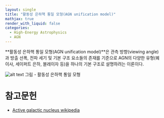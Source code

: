 ```yaml
---
layout: single
title: "활동성 은하핵 통일 모형(AGN unification model)"
mathjax: true
render_with_liquid: false
categories:
  - High-Energy Astrophysics
  - AGN
---  
```


**활동성 은하핵 통일 모형(AGN unification model)**은 관측 방향(viewing angle)과 방출 선폭, 전파 세기 및 기본 구조 요소들의 존재를 기준으로 AGN의 다양한 유형(퀘이사, 세이퍼트 은하, 블레이자 등)을 하나의 기본 구조로 설명하려는 이론이다. 

![alt text]({{site.url}}/images/getimage/unimodel.png)
그림 - 활동성 은하핵 통일 모형

# 참고문헌
- [Active galactic nucleus wikipedia](https://en.wikipedia.org/wiki/Active_galactic_nucleus)